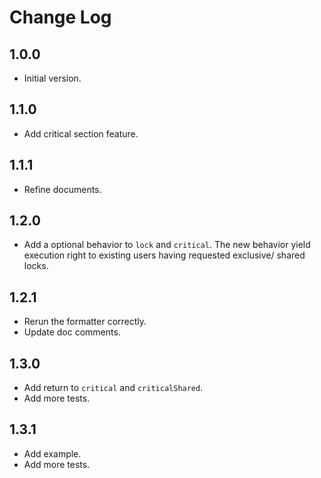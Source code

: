 # Change Log

## 1.0.0

- Initial version.

## 1.1.0

- Add critical section feature.

## 1.1.1

- Refine documents.

## 1.2.0

- Add a optional behavior to `lock` and `critical`.
The new behavior yield execution right to existing users having
requested exclusive/ shared locks.

## 1.2.1

- Rerun the formatter correctly.
- Update doc comments.

## 1.3.0

- Add return to `critical` and `criticalShared`.
- Add more tests.

## 1.3.1

- Add example.
- Add more tests.

